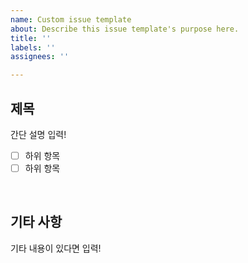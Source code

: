 ```yaml
---
name: Custom issue template
about: Describe this issue template's purpose here.
title: ''
labels: ''
assignees: ''

---
```


## 제목

간단 설명 입력!

- [ ] 하위 항목
- [ ] 하위 항목

<br/>

## 기타 사항

기타 내용이 있다면 입력!

<br/>
